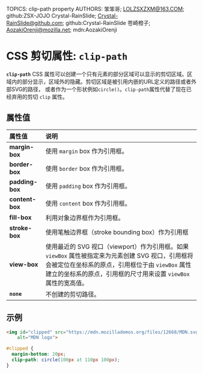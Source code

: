 TOPICS: clip-path property
AUTHORS: 笨笨哥; LOLZSXZXM@163.COM; github:ZSX-JOJO
         Crystal-RainSlide; Crystal-RainSlide@github.com; github:Crystal-RainSlide
         苍崎橙子; AozakiOrenji@mozilla.net; mdn:AozakiOrenji

# CSS 剪切属性: `clip-path`

**`clip-path`** CSS 属性可以创建一个只有元素的部分区域可以显示的剪切区域。区域内的部分显示，区域外的隐藏。剪切区域是被引用内嵌的URL定义的路径或者外部SVG的路径，
或者作为一个形状例如`circle()`。`clip-path`属性代替了现在已经弃用的剪切 `clip` 属性。

## 属性值

| 属性值 | 说明 |
| :--- | :--- |
| **margin-box** | 使用 `margin` box 作为引用框。|
| **border-box** | 使用 `border` box 作为引用框。|
| **padding-box** | 使用 `padding` box 作为引用框。|
| **content-box** |使用 `content` box 作为引用框。|
| **fill-box** | 利用对象边界框作为引用框。|
| **stroke-box** | 使用笔触边界框（stroke bounding box）作为引用框 |
| **view-box** | 使用最近的 SVG 视口（viewport）作为引用框。如果 `viewBox` 属性被指定来为元素创建 SVG 视口，引用框将会被定位在坐标系的原点，引用框位于由 `viewBox` 属性建立的坐标系的原点，引用框的尺寸用来设置 `viewBox` 属性的宽高值。|
| **`none`** | 不创建的剪切路径。|

## 示例

```html
<img id="clipped" src="https://mdn.mozillademos.org/files/12668/MDN.svg"
    alt="MDN logo">
```

```css
#clipped {
  margin-bottom: 20px;
  clip-path: circle(100px at 110px 100px);
}
```
